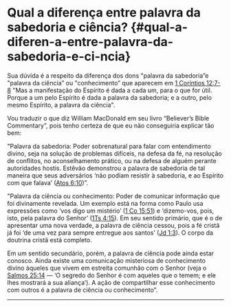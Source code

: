 # Qual a diferença entre palavra da sabedoria e ciência? {#qual-a-diferen-a-entre-palavra-da-sabedoria-e-ci-ncia}

Sua dúvida é a respeito da diferença dos dons &quot;palavra da sabedoria”e &quot;palavra da ciência” ou &quot;conhecimento” que aparecem em [1 Coríntios 12:7-8](http://bibliaonline.com.br/acf/1co/12/7-8) &quot;Mas a manifestação do Espírito é dada a cada um, para o que for útil. Porque a um pelo Espírito é dada a palavra da sabedoria; e a outro, pelo mesmo Espírito, a palavra da ciência&quot;.

Vou traduzir o que diz William MacDonald em seu livro “Believer’s Bible Commentary”, pois tenho certeza de que eu não conseguiria explicar tão bem:

&quot;Palavra da sabedoria: Poder sobrenatural para falar com entendimento divino, seja na solução de problemas difíceis, na defesa da fé, na resolução de conflitos, no aconselhamento prático, ou na defesa de alguém perante autoridades hostis. Estêvão demonstrou a palavra de sabedoria de tal maneira que seus adversários ‘não podiam resistir à sabedoria, e ao Espírito com que falava’ ([Atos 6:10](http://bibliaonline.com.br/acf/atos/6/10))”.

&quot;Palavra da ciência ou conhecimento: Poder de comunicar informação que foi divinamente revelada. Um exemplo está na forma como Paulo usa expressões como ‘vos digo um mistério’ ([1 Co 15:51](http://bibliaonline.com.br/acf/1co/15/51)) e ‘dizemo-vos, pois, isto, pela palavra do Senhor’ ([1Ts 4:15](http://bibliaonline.com.br/acf/1ts/4/15)). Em seu sentido primário, que é o de apresentar uma nova verdade, a palavra de ciência cessou, pois a fé cristã já foi ‘de uma vez para sempre entregue aos santos’ ([Jd 1:3](http://bibliaonline.com.br/acf/jd/1/3)). O corpo da doutrina cristã está completo.

Em um sentido secundário, porém, a palavra de ciência pode ainda estar conosco. Ainda existe uma comunicação misteriosa de conhecimento divino àqueles que vivem em estreita comunhão com o Senhor (veja o [Salmos 25:14](http://bibliaonline.com.br/acf/sl/25/14) — ‘O segredo do Senhor é com aqueles que o temem; e ele lhes mostrará a sua aliança’). A ação de compartilhar esse conhecimento com outros é a palavra de ciência ou conhecimento”.

*****